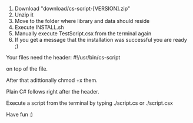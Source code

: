 1. Download "download/cs-script-[VERSION].zip"
2. Unzip it
3. Move to the folder where library and data should reside
4. Execute INSTALL.sh
5. Manually execute TestScript.csx from the terminal again
6. If you get a message that the installation was successful you are ready ;)

Your files need the header:
#!/usr/bin/cs-script

on top of the file.

After that adittionally chmod +x them.

Plain C# follows right after the header.

Execute a script from the terminal by typing
./script.cs
or 
./script.csx

Have fun :)
